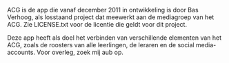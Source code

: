 ACG is de app die vanaf december 2011 in ontwikkeling is door Bas Verhoog, als losstaand project dat meewerkt aan de mediagroep van het ACG. Zie LICENSE.txt voor de licentie die geldt voor dit project.

Deze app heeft als doel het verbinden van verschillende elementen van het ACG, zoals de roosters van alle leerlingen, de leraren en de social media-accounts. Voor overleg, zoek mij aub op.